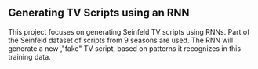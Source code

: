 <h2>Generating TV Scripts using an RNN</h2>

This project focuses on generating Seinfeld TV scripts using RNNs. Part of the Seinfeld dataset of scripts from 9 seasons are used. The RNN will generate a new ,"fake" TV script, based on patterns it recognizes in this training data.
